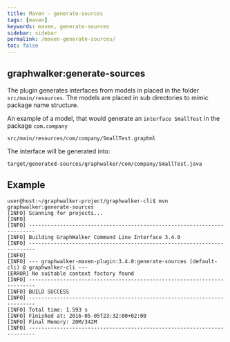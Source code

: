 ```yaml
---
title: Maven - generate-sources
tags: [maven]
keywords: maven, generate-sources
sidebar: sidebar
permalink: /maven-generate-sources/
toc: false
---
```



## graphwalker:generate-sources

The plugin generates interfaces from models in placed in the folder `src/main/resources`.
The models are placed in sub directories to mimic package name structure.

An example of a model, that would generate an `interface SmallTest` in the package `com.company`

```
src/main/resources/com/company/SmallTest.graphml
```

The interface will be generated into:

```
target/generated-sources/graphwalker/com/company/SmallTest.java
```

## Example

```
user@host:~/graphwalker-project/graphwalker-cli$ mvn graphwalker:generate-sources
[INFO] Scanning for projects...
[INFO]
[INFO] ------------------------------------------------------------------------
[INFO] Building GraphWalker Command Line Interface 3.4.0
[INFO] ------------------------------------------------------------------------
[INFO]
[INFO] --- graphwalker-maven-plugin:3.4.0:generate-sources (default-cli) @ graphwalker-cli ---
[ERROR] No suitable context factory found
[INFO] ------------------------------------------------------------------------
[INFO] BUILD SUCCESS
[INFO] ------------------------------------------------------------------------
[INFO] Total time: 1.593 s
[INFO] Finished at: 2016-05-05T23:32:00+02:00
[INFO] Final Memory: 20M/342M
[INFO] ------------------------------------------------------------------------
```